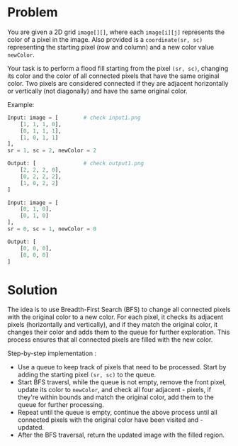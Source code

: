 # Problem
You are given a 2D grid `image[][]`, where each `image[i][j]` represents the color of a pixel in the image.
Also provided is a `coordinate(sr, sc)` representing the starting pixel (row and column) and a new color value `newColor`.

Your task is to perform a flood fill starting from the pixel `(sr, sc)`, changing its color and the color of all connected pixels that have the same original color. Two pixels are considered connected if they are adjacent horizontally or vertically (not diagonally) and have the same original color.

Example: 
``` python
Input: image = [		# check input1.png
	[1, 1, 1, 0],
	[0, 1, 1, 1],
	[1, 0, 1, 1]
],
sr = 1, sc = 2, newColor = 2

Output: [				# check output1.png
	[2, 2, 2, 0],
	[0, 2, 2, 2],
	[1, 0, 2, 2]
]
```

``` python
Input: image = [
	[0, 1, 0],
	[0, 1, 0]
],
sr = 0, sc = 1, newColor = 0

Output: [
	[0, 0, 0],
	[0, 0, 0]
]
```

# Solution
The idea is to use Breadth-First Search (BFS) to change all connected pixels with the original color to a new color.
For each pixel, it checks its adjacent pixels (horizontally and vertically), and if they match the original color, it changes their color and adds them to the queue for further exploration.
This process ensures that all connected pixels are filled with the new color.

Step-by-step implementation :
- Use a queue to keep track of pixels that need to be processed. Start by adding the starting pixel `(sr, sc)` to the queue.
- Start BFS traversl, while the queue is not empty, remove the front pixel, update its color to `newColor`, and check all four adjacent - pixels, if they're within bounds and match the original color, add them to the queue for further processing.
- Repeat until the queue is empty, continue the above process until all connected pixels with the original color have been visited and - updated.
- After the BFS traversal, return the updated image with the filled region.